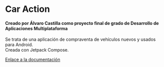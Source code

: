<h1>Car Action</h1>
<h4>Creado por Álvaro Castilla como proyecto final de grado de Desarrollo de Aplicaciones Multiplataforma</h4>
Se trata de una aplicación de compraventa de vehículos nuevos y usados para Android. <br>
Creada con Jetpack Compose. <br>

[Enlace a la documentación](https://alvaro-c.gitbook.io/proyecto-final-de-grado/)
